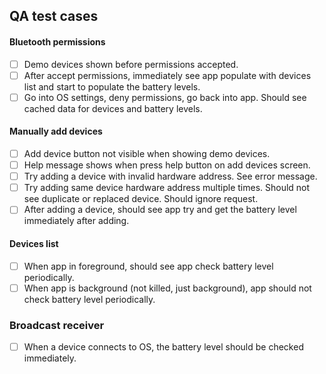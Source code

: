 ## QA test cases 

#### Bluetooth permissions 
- [ ] Demo devices shown before permissions accepted. 
- [ ] After accept permissions, immediately see app populate with devices list and start to populate the battery levels. 
- [ ] Go into OS settings, deny permissions, go back into app. Should see cached data for devices and battery levels. 

#### Manually add devices 
- [ ] Add device button not visible when showing demo devices.
- [ ] Help message shows when press help button on add devices screen. 
- [ ] Try adding a device with invalid hardware address. See error message. 
- [ ] Try adding same device hardware address multiple times. Should not see duplicate or replaced device. Should ignore request. 
- [ ] After adding a device, should see app try and get the battery level immediately after adding. 

#### Devices list 
- [ ] When app in foreground, should see app check battery level periodically. 
- [ ] When app is background (not killed, just background), app should not check battery level periodically. 

### Broadcast receiver 
- [ ] When a device connects to OS, the battery level should be checked immediately. 